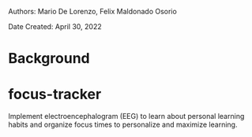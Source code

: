 Authors: Mario De Lorenzo, Felix Maldonado Osorio

Date Created: April 30, 2022

# Background 

# focus-tracker
Implement electroencephalogram (EEG) to learn about personal learning habits and organize focus times to personalize and maximize learning.
